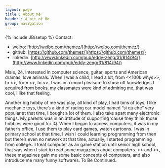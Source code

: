 ```yaml
---
layout: page
title : About Me
header : A bit of Me
group: navigation
---
```

{% include JB/setup %}
Contact:
* weibo: [http://weibo.com/themez/](http://weibo.com/themez/)
* github: [https://github.com/themez/](https://github.com/themez/)
* linkedin: [http://www.linkedin.com/pub/eddy-zeng/31/814/94/](http://www.linkedin.com/pub/eddy-zeng/31/814/94/)

Male, 24. Interested in computer science, guitar, sports and American dramas, love animals.
When I was a child, I read a lot, from <<100k whys>>, to <<The encyclopedia for children>>, from <<The king of fairy tale>>, to <<Reader>>. I was in a mood pleasure to show off knowledges I acquired from books, my classmates were kind of admiring me, that was cool, I like that feeling.

Another big hobby of me was play, all kind of play, I had tons of toys, I like mechanic toys, there’s a kind of racing car model named “si qu che” very popular at that time, I bought a lot of them. I also take apart many electronic things. My parents was in an attitude of supporting ’cause they think those hobbies were good for IQ. 
When I began to access computers, it was in my father’s office, I use them to play card games, watch cartoons. I was in primary school at that time, I wish I could learning programming from then but there’s even no network at that time, actually, I started programming from college..
I treat computer as an game station until senior high school, that was when I start to read some magazines about computers. <<popular softwares>> and <<computer for middle school students>>, these magazines gain me some basic concepts of computers, and also introduce me many funny softwares.
To Be Continued..